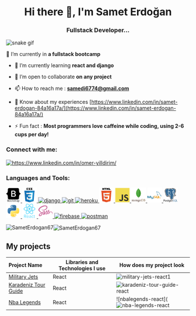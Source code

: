 <h1 align="center">Hi there 👋, I'm Samet Erdoğan</h1>
<h3 align="center">Fullstack Developer...</h3>

![snake gif](https://github.com/SametErdogan67/SametErdogan67/blob/output/github-contribution-grid-snake.svg)

 🔭 I’m currently in **a fullstack bootcamp**

- 🌱 I’m currently learning **react and django**

- 🤝 I’m open to collaborate **on any project**

- 📫 How to reach me : **samedi6774@gmail.com**

- 📄 Know about my experiences [https://www.linkedin.com/in/samet-erdogan-84a16a17a/](https://www.linkedin.com/in/samet-erdogan-84a16a17a/)

- ⚡ Fun fact : **Most programmers love caffeine while coding, using 2-6 cups per day!**

<h3 align="left">Connect with me:</h3>
<p align="left">
<a href="https://linkedin.com/in/https://www.linkedin.com/in/samet-erdogan-84a16a17a/" target="blank"><img align="center" src="https://raw.githubusercontent.com/rahuldkjain/github-profile-readme-generator/master/src/images/icons/Social/linked-in-alt.svg" alt="https://www.linkedin.com/in/omer-yilldirim/" height="30" width="40" /></a>

 
<h3 align="left">Languages and Tools:</h3>
<p align="left"> <a href="https://getbootstrap.com" target="_blank" rel="noreferrer"> <img src="https://raw.githubusercontent.com/devicons/devicon/master/icons/bootstrap/bootstrap-plain-wordmark.svg" alt="bootstrap" width="40" height="40"/> </a> <a href="https://www.w3schools.com/css/" target="_blank" rel="noreferrer"> <img src="https://raw.githubusercontent.com/devicons/devicon/master/icons/css3/css3-original-wordmark.svg" alt="css3" width="40" height="40"/> </a> <a href="https://www.djangoproject.com/" target="_blank" rel="noreferrer"> <img src="https://cdn.worldvectorlogo.com/logos/django.svg" alt="django" width="40" height="40"/> </a> <a href="https://git-scm.com/" target="_blank" rel="noreferrer"> <img src="https://www.vectorlogo.zone/logos/git-scm/git-scm-icon.svg" alt="git" width="40" height="40"/> </a> <a href="https://heroku.com" target="_blank" rel="noreferrer"> <img src="https://www.vectorlogo.zone/logos/heroku/heroku-icon.svg" alt="heroku" width="40" height="40"/> </a> <a href="https://www.w3.org/html/" target="_blank" rel="noreferrer"> <img src="https://raw.githubusercontent.com/devicons/devicon/master/icons/html5/html5-original-wordmark.svg" alt="html5" width="40" height="40"/> </a> <a href="https://developer.mozilla.org/en-US/docs/Web/JavaScript" target="_blank" rel="noreferrer"> <img src="https://raw.githubusercontent.com/devicons/devicon/master/icons/javascript/javascript-original.svg" alt="javascript" width="40" height="40"/> </a> <a href="https://www.mongodb.com/" target="_blank" rel="noreferrer"> <img src="https://raw.githubusercontent.com/devicons/devicon/master/icons/mongodb/mongodb-original-wordmark.svg" alt="mongodb" width="40" height="40"/> </a> <a href="https://www.mysql.com/" target="_blank" rel="noreferrer"> <img src="https://raw.githubusercontent.com/devicons/devicon/master/icons/mysql/mysql-original-wordmark.svg" alt="mysql" width="40" height="40"/> </a> <a href="https://www.postgresql.org" target="_blank" rel="noreferrer"> <img src="https://raw.githubusercontent.com/devicons/devicon/master/icons/postgresql/postgresql-original-wordmark.svg" alt="postgresql" width="40" height="40"/> </a> <a href="https://www.python.org" target="_blank" rel="noreferrer"> <img src="https://raw.githubusercontent.com/devicons/devicon/master/icons/python/python-original.svg" alt="python" width="40" height="40"/> </a> <a href="https://reactjs.org/" target="_blank" rel="noreferrer"> <img src="https://raw.githubusercontent.com/devicons/devicon/master/icons/react/react-original-wordmark.svg" alt="react" width="40" height="40"/> </a> <a href="https://sass-lang.com" target="_blank" rel="noreferrer"> <img src="https://raw.githubusercontent.com/devicons/devicon/master/icons/sass/sass-original.svg" alt="sass" width="40" height="40"/> </a> <a href="https://firebase.google.com/" target="_blank" rel="noreferrer"> <img src="https://www.vectorlogo.zone/logos/firebase/firebase-icon.svg" alt="firebase" width="40" height="40"/> </a> <a href="https://postman.com" target="_blank" rel="noreferrer"> <img src="https://www.vectorlogo.zone/logos/getpostman/getpostman-icon.svg" alt="postman" width="40" height="40"/> </a> </p>



<p><img align="left" src="https://github-readme-stats.vercel.app/api/top-langs?username=SametErdogan67&show_icons=true&locale=en&layout=compact" alt="SametErdogan67" /></p>

<!-- <p>&nbsp;<img align="center" src="https://github-readme-stats.vercel.app/api?username=omeryilldirim&show_icons=true&locale=en" alt="omeryilldirim" /></p> -->

<p><img align="center" src="https://github-readme-streak-stats.herokuapp.com/?user=SametErdogan67&" alt="SametErdogan67" /></p>

## My projects
  Project Name       |Libraries and Technologies I use     |How does my project look   
:-------------------------|-------------------------|-------------------------
[Military Jets](https://military-jets-react.netlify.app//)| React | ![military-jets-react1](https://user-images.githubusercontent.com/81565863/233971137-2ca6239e-149d-4fc1-97bf-f301070b588f.gif)
[Karadeniz Tour Guide](https://tour-project-tau.vercel.app/)| React | ![karadeniz-tour-guide-react](https://user-images.githubusercontent.com/81565863/233977378-fb266b5b-a653-49cf-acca-7e0faa268621.gif)
[Nba Legends](https://nbalegends-react.netlify.app//)| React | ![nbalegends-react](![nba-legends-react](https://github.com/SametErdogan67/SametErdogan67/assets/81565863/947cfa0d-6f90-4650-9c2d-48285d6ea49b)




